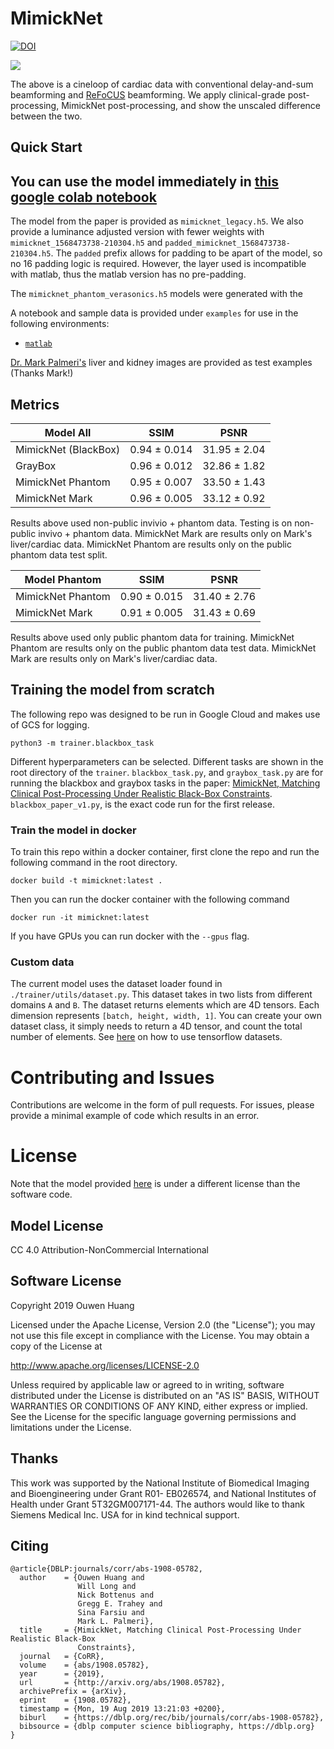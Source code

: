 # MimickNet
[![DOI](https://zenodo.org/badge/DOI/10.5281/zenodo.3368028.svg)](https://doi.org/10.5281/zenodo.3368028)

<img src="./examples/cardiac_horizontal_cineloop.gif">

The above is a cineloop of cardiac data with conventional delay-and-sum beamforming and [ReFoCUS](https://ieeexplore.ieee.org/document/8580195) beamforming. We apply clinical-grade post-processing, MimickNet post-processing, and show the unscaled difference between the two.

## Quick Start
## You can use the model immediately in [this google colab notebook](https://colab.research.google.com/drive/1R_ARqpWoiHcUQWg1Fxwyx-ZkLi0IZ5qs)

The model from the paper is provided as `mimicknet_legacy.h5`. We also provide a luminance adjusted version with fewer weights with `mimicknet_1568473738-210304.h5` and `padded_mimicknet_1568473738-210304.h5`. The `padded` prefix allows for padding to be apart of the model, so no 16 padding logic is required. However, the layer used is incompatible with matlab, thus the matlab version has no pre-padding.

The `mimicknet_phantom_verasonics.h5` models were generated with the 

A notebook and sample data is provided under `examples` for use in the following environments:
 - [`matlab`](https://github.com/Ouwen/MimickNet/blob/master/examples/matlab_example_2019a.m)

[Dr. Mark Palmeri's](https://github.com/mlp6) liver and kidney images are provided as test examples (Thanks Mark!)

## Metrics
| Model All            | SSIM          | PSNR          |
| ---------------------|:-------------:|:-------------:|
| MimickNet (BlackBox) | 0.94 ± 0.014  | 31.95 ± 2.04  |
| GrayBox              | 0.96 ± 0.012  | 32.86 ± 1.82  |
| MimickNet Phantom    | 0.95 ± 0.007  | 33.50 ± 1.43  |
| MimickNet Mark       | 0.96 ± 0.005  | 33.12 ± 0.92  |

Results above used non-public invivio + phantom data. 
Testing is on non-public invivo + phantom data.
MimickNet Mark are results only on Mark's liver/cardiac data.
MimickNet Phantom are results only on the public phantom data test split.

| Model Phantom     | SSIM          | PSNR          |
| ----------------- |:-------------:|:-------------:|
| MimickNet Phantom | 0.90 ± 0.015  | 31.40 ± 2.76  |
| MimickNet Mark    | 0.91 ± 0.005  | 31.43 ± 0.69  |

Results above used only public phantom data for training.
MimickNet Phantom are results only on the public phantom data test data.
MimickNet Mark are results only on Mark's liver/cardiac data.

## Training the model from scratch
The following repo was designed to be run in Google Cloud and makes use of GCS for logging.
```
python3 -m trainer.blackbox_task
```
Different hyperparameters can be selected. Different tasks are shown in the root directory of the `trainer`. `blackbox_task.py`, and `graybox_task.py` are for running the blackbox and graybox tasks in the paper: [MimickNet, Matching Clinical Post-Processing Under Realistic Black-Box Constraints](https://arxiv.org/abs/1908.05782). `blackbox_paper_v1.py`, is the exact code run for the first release.

### Train the model in docker
To train this repo within a docker container, first clone the repo and run the following command in the root directory.
```
docker build -t mimicknet:latest .
```
Then you can run the docker container with the following command
```
docker run -it mimicknet:latest
```
If you have GPUs you can run docker with the `--gpus` flag.

### Custom data
The current model uses the dataset loader found in `./trainer/utils/dataset.py`. This dataset takes in two lists from different domains `A` and `B`. The dataset returns elements which are 4D tensors. Each dimension represents `[batch, height, width, 1]`. You can create your own dataset class, it simply needs to return a 4D tensor, and count the total number of elements. See [here](https://www.tensorflow.org/datasets/overview) on how to use tensorflow datasets.

# Contributing and Issues
Contributions are welcome in the form of pull requests.
For issues, please provide a minimal example of code which results in an error.

# License
Note that the model provided [here](https://github.com/Ouwen/MimickNet/tree/master/examples) is under a different license than the software code.

## Model License
CC 4.0 Attribution-NonCommercial International

## Software License
Copyright 2019 Ouwen Huang

Licensed under the Apache License, Version 2.0 (the "License"); you may not use this file except in compliance with the License. You may obtain a copy of the License at

http://www.apache.org/licenses/LICENSE-2.0

Unless required by applicable law or agreed to in writing, software distributed under the License is distributed on an "AS IS" BASIS, WITHOUT WARRANTIES OR CONDITIONS OF ANY KIND, either express or implied. See the License for the specific language governing permissions and limitations under the License.

## Thanks
This work was supported by the National Institute of
Biomedical Imaging and Bioengineering under Grant R01-
EB026574, and National Institutes of Health under Grant
5T32GM007171-44. The authors would like to thank Siemens
Medical Inc. USA for in kind technical support.

## Citing
```
@article{DBLP:journals/corr/abs-1908-05782,
  author    = {Ouwen Huang and
               Will Long and
               Nick Bottenus and
               Gregg E. Trahey and
               Sina Farsiu and
               Mark L. Palmeri},
  title     = {MimickNet, Matching Clinical Post-Processing Under Realistic Black-Box
               Constraints},
  journal   = {CoRR},
  volume    = {abs/1908.05782},
  year      = {2019},
  url       = {http://arxiv.org/abs/1908.05782},
  archivePrefix = {arXiv},
  eprint    = {1908.05782},
  timestamp = {Mon, 19 Aug 2019 13:21:03 +0200},
  biburl    = {https://dblp.org/rec/bib/journals/corr/abs-1908-05782},
  bibsource = {dblp computer science bibliography, https://dblp.org}
}
```
